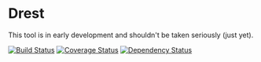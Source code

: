 Drest
=======

This tool is in early development and shouldn't be taken seriously (just yet).

[![Build Status](https://travis-ci.org/leedavis81/drest.png?branch=master)](https://travis-ci.org/leedavis81/drest)
[![Coverage Status](https://coveralls.io/repos/leedavis81/drest/badge.png?branch=master)](https://coveralls.io/r/leedavis81/drest?branch=master)
[![Dependency Status](https://www.versioneye.com/user/projects/5194ec66296d610002000343/badge.png)](https://www.versioneye.com/user/projects/5194ec66296d610002000343)
